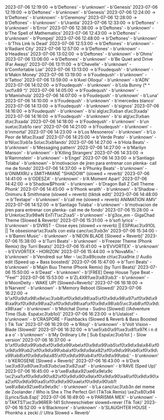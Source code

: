 2023-07-06 12:19:00 -> b'Deftones' - b'unknown' - b'Genesis'
2023-07-06 12:19:00 -> b'Deftones' - b'unknown' - b'Genesis'
2023-07-06 12:24:00 -> b'Deftones' - b'unknown' - b'Ceremony'
2023-07-06 12:28:00 -> b'Deftones' - b'unknown' - b'Urantia'
2023-07-06 12:33:00 -> b'Deftones' - b'unknown' - b'Error'
2023-07-06 12:38:00 -> b'Deftones' - b'unknown' - b'The Spell of Mathematics'
2023-07-06 12:43:00 -> b'Deftones' - b'unknown' - b'Pompeji'
2023-07-06 12:48:00 -> b'Deftones' - b'unknown' - b'This Link Is Dead'
2023-07-06 12:53:00 -> b'Deftones' - b'unknown' - b'Radiant City'
2023-07-06 12:57:00 -> b'Deftones' - b'unknown' - b'Headless'
2023-07-06 13:02:00 -> b'Deftones' - b'unknown' - b'Ohms'
2023-07-06 13:06:00 -> b'Deftones' - b'unknown' - b'Be Quiet and Drive (Far Away)'
2023-07-06 13:11:00 -> b'Chevelle' - b'unknown' - b'Comfortable Liar'
2023-07-06 13:13:00 -> b'Foudeqush' - b'unknown' - b'Makin Money'
2023-07-06 13:19:00 -> b'Foudeqush' - b'unknown' - b'Tattoo'
2023-07-06 13:59:00 -> b'Axel Olloqui' - b'unknown' - b'ADN'
2023-07-06 14:02:00 -> b'Foudeqush' - b'unknown' - b'Lola Bunny (* ^ \xcf\x89 ^)'
2023-07-06 14:05:00 -> b'Foudeqush' - b'unknown' - b'Mamixhula'
2023-07-06 14:07:00 -> b'Foudeqush' - b'unknown' - b'Luna'
2023-07-06 14:10:00 -> b'Foudeqush' - b'unknown' - b'mercedes blanco'
2023-07-06 14:13:00 -> b'Foudeqush' - b'unknown' - b'signos'
2023-07-06 14:16:00 -> b'Foudeqush' - b'unknown' - b'si alg\xc3\xban d\xc3\xada'
2023-07-06 14:16:00 -> b'Foudeqush' - b'unknown' - b'si alg\xc3\xban d\xc3\xada'
2023-07-06 14:18:00 -> b'Foudeqush' - b'unknown' - b'un sue\xc3\xb1o raro'
2023-07-06 14:21:00 -> b'Foudeqush' - b'unknown' - b'inmortal'
2023-07-06 14:23:00 -> b'Los Mesoneros' - b'unknown' - b'Lo Peor de M\xc3\xad'
2023-07-06 14:25:00 -> b'Verde Prato' - b'unknown' - b'Ni\xc3\xb1a So\xc3\xb1ando'
2023-07-06 14:27:00 -> b'Hola Beats' - b'unknown' - b'Messaging pattern'
2023-07-06 14:27:00 -> b'Marilyn Manson' - b'unknown' - b'Killing Strangers'
2023-07-06 14:33:00 -> b'Rammstein' - b'unknown' - b'Engel'
2023-07-06 14:33:00 -> b'Santiago Tolaba' - b'unknown' - b'motivacion de jiren para entrenar con plenka- call me de fondo'
2023-07-06 14:37:00 -> b'Phunky Beats' - b'unknown' - b'ONIMXRU x SMITHMANE "SHADOW" (slowed + reverb)'
2023-07-06 14:41:00 -> b'ODESZA' - b'unknown' - b'A Moment Apart'
2023-07-06 14:42:00 -> b'Shadow$Phonk' - b'unknown' - b'Dragon Ball Z Cell Theme Phonk'
2023-07-06 14:45:00 -> b'Phonk wraith' - b'unknown' - b'Shadow - Onimxru & Smithmane (slowed + reverb) (tiktok edit)'
2023-07-06 14:48:00 -> b'Textape' - b'unknown' - b'call me (slowed + reverb) ANIMATION AMV'
2023-07-06 14:52:00 -> b'Santiago Tolaba' - b'unknown' - b'motivacion de jiren para entrenar con plenka- call me de fondo'
2023-07-06 15:28:00 -> b'Unkn\xc3\x98wN EnTiT\xc2\xa5' - b'unknown' - b'g3ox_em - GigaChad Theme (Slowed & Reverb)'
2023-07-06 15:31:00 -> b'sofi lyrics' - b'unknown' - b'DVRST - Close eyes (slowed +v reverb) || ESPA\xc3\x91OL || Te obsesionar\xc3\xa1s con esta canci\xc3\xb3n'
2023-07-06 15:34:00 -> b'Bamni Music' - b'unknown' - b'NEON BLADE [Slowed + Reverb]'
2023-07-06 15:38:00 -> b'Turri Beats' - b'unknown' - b'Freezer Theme (Phonk Remix) (by Turri Beats)'
2023-07-06 15:41:00 -> b'EVVORTEX' - b'unknown' - b'EVVORTEX - HORIZON'
2023-07-06 15:44:00 -> b'NovaMix.' - b'unknown' - b'Vendredi sur Mer - \xc3\x89coute ch\xc3\xa9rie // Audio edit (Speed up + Bass boosted)'
2023-07-06 15:47:00 -> b'Turri Beats' - b'unknown' - b'Majin Buu Theme (Phonk Remix) (by Turri Beats)'
2023-07-06 15:50:00 -> b'Deast' - b'unknown' - b'[FREE] Deep House Type Beat - "Feel"'
2023-07-06 15:53:00 -> b'ZL4XR1\xe3\x83\xb3' - b'unknown' - b'MoonDeity - WAKE UP! (Slowed+Reverb)'
2023-07-06 16:18:00 -> b'Narvent' - b'unknown' - b'Memory Reboot (Slowed)'
2023-07-06 16:22:00 -> b'\xf0\x9d\x98\x8e\xc3\xb8\xf0\x9d\x98\xa5\xf0\x9d\x98\x97\xf0\x9d\x98\xa9\xf0\x9d\x98\xa2\xf0\x9d\x98\xaf\xf0\x9d\x98\xb5\xc3\xb8\xf0\x9d\x98\xae' - b'unknown' - b'Molchat Doma - Sudno [Slowed] //Adventure Time (Sub. Espa\xc3\xb1ol)'
2023-07-06 16:23:00 -> b'Ustalost' - b'unknown' - b'CRASPORE - Flashbacks (Slowed & Reverb & Bass Boosted ) Tik Tok'
2023-07-06 16:29:00 -> b'Ritoji' - b'unknown' - b'Volt Vision - Blade (Slowed)'
2023-07-06 16:32:00 -> b'\xe5\xb0\x91\xe3\x81\x97K i n d a a o' - b'unknown' - b'My Ordinary Life [ Sub Espa\xc3\xb1ol ] - Slow version'
2023-07-06 16:37:00 -> b'\xf0\x9d\x99\xbd\xf0\x9d\x99\xbe\xf0\x9d\x99\xb5\xf0\x9d\x9a\x84\xf0\x9d\x99\xb2\xf0\x9d\x99\xba\xf0\x9d\x9a\x82\xf0\x9d\x99\xb6\xf0\x9d\x99\xb8\xf0\x9d\x9a\x85\xf0\x9d\x99\xb4\xf0\x9d\x99\xbd.' - b'unknown' - b'KEROSENE [Slowed + Reverb]'
2023-07-06 16:43:00 -> b'Dxrk \xe3\x83\x80\xe3\x83\xbc\xe3\x82\xaf' - b'unknown' - b'RAVE (Sped Up)'
2023-07-06 16:45:00 -> b'\xe8\x8a\x92\xe6\x9e\x9c \xc2\xa1\xf0\x9d\x90\x82\xf0\x9d\x90\x9a\xf0\x9d\x90\xa6\xf0\x9d\x90\xa2\xf0\x9d\x90\xa5\xf0\x9d\x90\xae\xf0\x9d\x90\xb1! \xe8\x8a\x92\xe6\x9e\x9c' - b'unknown' - b'La canci\xc3\xb3n del meme de Zoolander / Who is She x The Perfect Girl (TikTok Remix) \xe2\x80\x94 [Lyrics/Sub.Esp]'
2023-07-06 16:49:00 -> b'PARISMA MEX' - b'unknown' - b'TAKTST\xc3\x96RER-141 Schneeschieber slowed+rever (Tik Tok)'
2023-07-06 16:52:00 -> b'Blackmore' - b'unknown' - b'SLAUGHTER HOUSE - Phonkha x  zecki // Ultra Slowed + Reverb'
